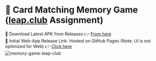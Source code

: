 # 📱 Card Matching Memory Game ([leap.club](https://leap.club/) Assignment)
🔻 Download Latest APK from Releases 👉 [From here](https://github.com/anuragarwalkar/leap-club-android-game-assignment/releases) 
<br/>
🔻 Initial Web-App Release Link. Hosted on GitHub Pages (Note: UI is not optimized for Web) 👉 [Click here](https://anuragarwalkar.github.io/leap-club-android-game-assignment/) 
<br/>
![memory-game-leap-club](https://user-images.githubusercontent.com/40962778/142752138-a860c072-4bd3-4ba7-ace6-c6f90c7ba51e.png)



